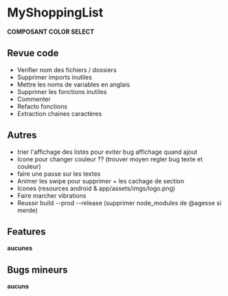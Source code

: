 MyShoppingList
==============

**COMPOSANT COLOR SELECT**

Revue code
----------

* Verifier nom des fichiers / dossiers
* Supprimer imports inutiles
* Mettre les noms de variables en anglais
* Supprimer les fonctions inutiles
* Commenter
* Refacto fonctions
* Extraction chaines caractères

Autres
------

* trier l'affichage des listes pour eviter bug affichage quand ajout
* Icone pour changer couleur ?? (trouver moyen regler bug texte et couleur)
* faire une passe sur les textes
* Animer les swipe pour supprimer + les cachage de section
* Icones (resources android & app/assets/imgs/logo.png)
* Faire marcher vibrations
* Reussir build --prod --release (supprimer node_modules de @agesse si merde)

Features
-------
**aucunes**


Bugs mineurs
------------
**aucuns**